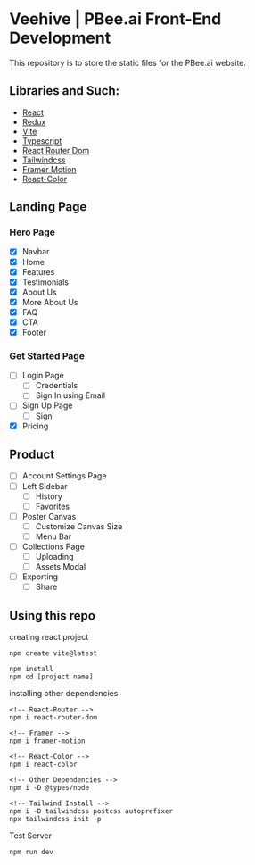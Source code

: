 # Veehive | PBee.ai Front-End Development

This repository is to store the static files for the PBee.ai website.

## Libraries and Such:
- [React](https://react.dev/learn)
- [Redux]()
- [Vite](https://vitejs.dev/guide/)
- [Typescript]()
- [React Router Dom](https://reactrouter.com/en/main/start/tutorial#adding-a-router)
- [Tailwindcss](https://tailwindcss.com/docs/guides/vite)
- [Framer Motion](https://www.framer.com/motion/)
- [React-Color](https://casesandberg.github.io/react-color/)

## Landing Page
###  Hero Page
- [x] Navbar
- [x] Home
- [x] Features
- [x] Testimonials
- [x] About Us
- [x] More About Us
- [x] FAQ
- [x] CTA
- [x] Footer

### Get Started Page
- [ ] Login Page
  - [ ] Credentials
  - [ ] Sign In using Email
- [ ] Sign Up Page
  - [ ] Sign
- [x] Pricing

## Product
- [ ] Account Settings Page
- [ ] Left Sidebar
  - [ ] History
  - [ ] Favorites
- [ ] Poster Canvas
  - [ ] Customize Canvas Size
  - [ ] Menu Bar
- [ ] Collections Page
  - [ ] Uploading
  - [ ] Assets Modal
- [ ] Exporting
  - [ ] Share

## Using this repo

creating react project
```terminal
npm create vite@latest

npm install
npm cd [project name]
```

installing other dependencies
```terminal
<!-- React-Router -->
npm i react-router-dom

<!-- Framer -->
npm i framer-motion

<!-- React-Color -->
npm i react-color

<!-- Other Dependencies -->
npm i -D @types/node

<!-- Tailwind Install -->
npm i -D tailwindcss postcss autoprefixer
npx tailwindcss init -p
```

Test Server
```terminal
npm run dev
```
